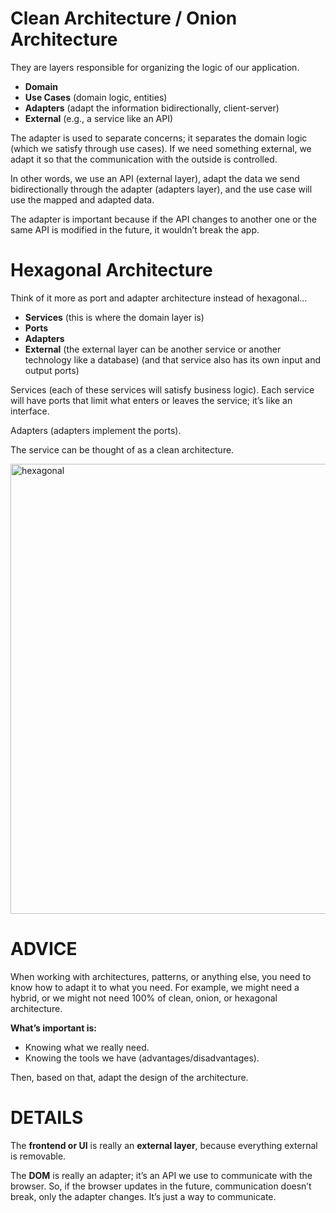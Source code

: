 # Clean Architecture / Onion Architecture

They are layers responsible for organizing the logic of our application.

* **Domain**
* **Use Cases** (domain logic, entities)
* **Adapters** (adapt the information bidirectionally, client-server)
* **External** (e.g., a service like an API)

The adapter is used to separate concerns; it separates the domain logic (which we satisfy through use cases). If we need something external, we adapt it so that the communication with the outside is controlled.

In other words, we use an API (external layer), adapt the data we send bidirectionally through the adapter (adapters layer), and the use case will use the mapped and adapted data.

The adapter is important because if the API changes to another one or the same API is modified in the future, it wouldn’t break the app.

# Hexagonal Architecture

Think of it more as port and adapter architecture instead of hexagonal...

* **Services** (this is where the domain layer is)
* **Ports**
* **Adapters**
* **External** (the external layer can be another service or another technology like a database) (and that service also has its own input and output ports)

Services (each of these services will satisfy business logic). Each service will have ports that limit what enters or leaves the service; it’s like an interface.

Adapters (adapters implement the ports).

The service can be thought of as a clean architecture.

<img width="1280" height="720" alt="hexagonal" src="https://github.com/user-attachments/assets/9f3ded31-03ce-4199-aaa9-c106d5b7dcc3" />

# ADVICE

When working with architectures, patterns, or anything else, you need to know how to adapt it to what you need. For example, we might need a hybrid, or we might not need 100% of clean, onion, or hexagonal architecture.

**What’s important is:**

* Knowing what we really need.
* Knowing the tools we have (advantages/disadvantages).

Then, based on that, adapt the design of the architecture.

# DETAILS

The **frontend or UI** is really an **external layer**, because everything external is removable.

The **DOM** is really an adapter; it’s an API we use to communicate with the browser. So, if the browser updates in the future, communication doesn’t break, only the adapter changes. It’s just a way to communicate.
